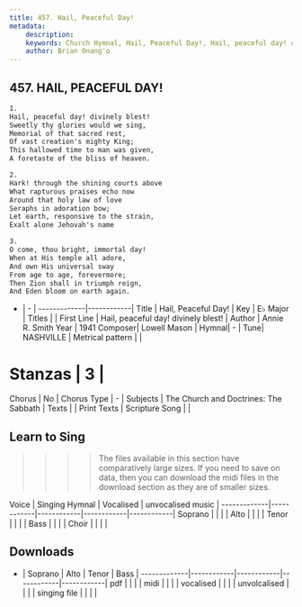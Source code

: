 ```yaml
---
title: 457. Hail, Peaceful Day!
metadata:
    description: 
    keywords: Church Hymnal, Hail, Peaceful Day!, Hail, peaceful day! divinely blest!, 
    author: Brian Onang'o
---
```



## 457. HAIL, PEACEFUL DAY!

```txt
1.
Hail, peaceful day! divinely blest! 
Sweetly thy glories would we sing, 
Memorial of that sacred rest, 
Of vast creation's mighty King; 
This hallowed time to man was given, 
A foretaste of the bliss of heaven. 

2.
Hark! through the shining courts above 
What rapturous praises echo now 
Around that holy law of love 
Seraphs in adoration bow; 
Let earth, responsive to the strain, 
Exalt alone Jehovah's name 

3.
O come, thou bright, immortal day! 
When at His temple all adore, 
And own His universal sway 
From age to age, forevermore; 
Then Zion shall in triumph reign, 
And Eden bloom on earth again.
```

- |   -  |
-------------|------------|
Title | Hail, Peaceful Day! |
Key | E♭ Major |
Titles |  |
First Line | Hail, peaceful day! divinely blest! |
Author | Annie R. Smith
Year | 1941
Composer| Lowell Mason |
Hymnal|  - |
Tune| NASHVILLE |
Metrical pattern | |
# Stanzas | 3 |
Chorus | No |
Chorus Type | - |
Subjects | The Church and Doctrines: The Sabbath |
Texts |  |
Print Texts | 
Scripture Song |  |
  
## Learn to Sing

>>>> The files available in this section have comparatively large sizes. If you need to save on data, then you can download the midi files in the download section as they are of smaller sizes.

Voice |  Singing Hymnal | Vocalised | unvocalised music |
-------------|------------|------------|------------|------------|
Soprano | | | |
Alto | | | |
Tenor | | | |
Bass | | | |
Choir | | | |

## Downloads

- |  Soprano | Alto | Tenor | Bass |
-------------|------------|------------|------------|------------|
pdf | | | |
midi | | | |
vocalised | | | |
unvolcalised | | | |
singing file | | | |
  